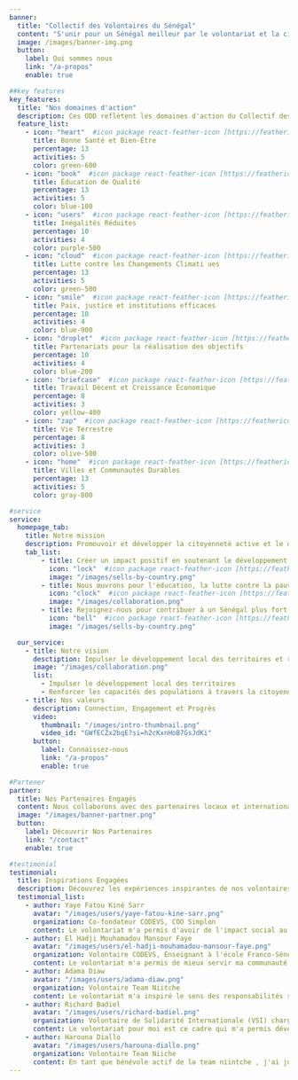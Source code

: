 ```yaml
---
banner:
  title: "Collectif des Volontaires du Sénégal"
  content: "S'unir pour un Sénégal meilleur par le volontariat et la citoyenneté active."
  image: /images/banner-img.png
  button:
    label: Qui sommes nous
    link: "/a-propos"
    enable: true

##key features
key_features:
  title: "Nos domaines d'action"
  description: Ces ODD reflètent les domaines d'action du Collectif des Volontaires du Sénégal et son engagement en faveur du développement durable.
  feature_list:
    - icon: "heart"  #icon package react-feather-icon [https://feathericons.com/]
      title: Bonne Santé et Bien-Être
      percentage: 13
      activities: 5
      color: green-600
    - icon: "book"  #icon package react-feather-icon [https://feathericons.com/]
      title: Éducation de Qualité
      percentage: 13
      activities: 5
      color: blue-100
    - icon: "users"  #icon package react-feather-icon [https://feathericons.com/]
      title: Inégalités Réduites
      percentage: 10
      activities: 4
      color: purple-500
    - icon: "cloud"  #icon package react-feather-icon [https://feathericons.com/]
      title: Lutte contre les Changements Climati ues
      percentage: 13
      activities: 5
      color: green-500
    - icon: "smile"  #icon package react-feather-icon [https://feathericons.com/]
      title: Paix, justice et institutions efficaces
      percentage: 10
      activities: 4
      color: blue-900
    - icon: "droplet"  #icon package react-feather-icon [https://feathericons.com/]
      title: Partenariats pour la réalisation des objectifs
      percentage: 10
      activities: 4
      color: blue-200
    - icon: "briefcase"  #icon package react-feather-icon [https://feathericons.com/]
      title: Travail Décent et Croissance Économique
      percentage: 8
      activities: 3
      color: yellow-400
    - icon: "zap"  #icon package react-feather-icon [https://feathericons.com/]
      title: Vie Terrestre
      percentage: 8
      activities: 3
      color: olive-500
    - icon: "home"  #icon package react-feather-icon [https://feathericons.com/]
      title: Villes et Communautés Durables
      percentage: 13
      activities: 5
      color: gray-800

#service
service:
  homepage_tab:
    title: Notre mission
    description: Promouvoir et développer la citoyenneté active et le développement des territoires à travers le volontariat et les activités de services à la communauté.
    tab_list:
        - title: Créer un impact positif en soutenant le développement local
          icon: "lock"  #icon package react-feather-icon [https://feathericons.com/]
          image: "/images/sells-by-country.png"
        - title: Nous œuvrons pour l'éducation, la lutte contre la pauvreté, et bien plus encore.
          icon: "clock"  #icon package react-feather-icon [https://feathericons.com/]
          image: "/images/collaboration.png"
        - title: Rejoignez-nous pour contribuer à un Sénégal plus fort, solidaire et prospère.
          icon: "bell"  #icon package react-feather-icon [https://feathericons.com/]
          image: "/images/sells-by-country.png"

  our_service:
    - title: Notre vision
      desctiption: Impulser le développement local des territoires et renforcer les capacités des populations à travers la citoyenneté active, le volontariat et le progrès social.
      image: "/images/collaboration.png"
      list:
        - Impulser le développement local des territoires
        - Renforcer les capacités des populations à travers la citoyenneté active, le volontariat et le progrès social.
    - title: Nos valeurs
      description: Connection, Engagement et Progrès
      video:
        thumbnail: "/images/intro-thumbnail.png"
        video_id: "GWfECZx2bqE?si=h2cKxnHoB7GsJdKi"
      button:
        label: Connaissez-nous
        link: "/a-propos"
        enable: true

#Partener
partner:
  title: Nos Partenaires Engagés
  content: Nous collaborons avec des partenaires locaux et internationaux pour renforcer notre impact. Ensemble, nous œuvrons pour un Sénégal meilleur.
  image: "/images/banner-partner.png"
  button:
    label: Découvrir Nos Partenaires
    link: "/contact"
    enable: true

#testimonial
testimonial:
  title: Inspirations Engagées
  description: Découvrez les expériences inspirantes de nos volontaires dévoués qui œuvrent pour un Sénégal meilleur
  testimonial_list:
    - author: Yaye Fatou Kiné Sarr
      avatar: "/images/users/yaye-fatou-kine-sarr.png"
      organization: Co-fondateur CODEVS, COO Simplon
      content: Le volontariat m'a permis d'avoir de l'impact social au quotidien. De plus, il a contribué à la construction de ma carrière professionnelle. Je suis fière de ce que j'ai appris et accompli.
    - author: El Hadji Mouhamadou Mansour Faye
      avatar: "/images/users/el-hadji-mouhamadou-mansour-faye.png"
      organization: Volontaire CODEVS, Enseignant à l'école Franco-Sénégalaise. Site Dial-Diop
      content: Le volontariat m'a permis de mieux servir ma communauté et de mieux comprendre le sens du don de soi pour rendre service. Il m'a aussi permis à mieux contribuer à la vie de ma collectivité.
    - author: Adama Diaw
      avatar: "/images/users/adama-diaw.png"
      organization: Volontaire Team Niitche
      content: Le volontariat m'a inspiré le sens des responsabilités sociales en encourageant les individus à prendre conscience des problèmes auxquels la société est confrontée, mais aussi l'empathie et la compassion envers les autres et cela m'a beaucoup aider à développer une compréhension plus profonde des réalités vécues par différentes personnes.
    - author: Richard Badiel
      avatar: "/images/users/richard-badiel.png"
      organization: Volontaire de Solidarité Internationale (VSI) chargé d'appui Consortium Jeunesse Sénégal
      content: Le volontariat pour moi est ce cadre qui m'a permis dévélopper mes compétences et de contribuer à la résolution des problèmes d'autonomisation, d'éducation et d'engagement des jeunes du Sénégal.
    - author: Harouna Diallo
      avatar: "/images/users/harouna-diallo.png"
      organization: Volontaire Team Niiche
      content: En tant que bénévole actif de la team niintche , j'ai joué un rôle significatif dans la création d'un environnement éducatif propice, contribuant ainsi à la scolarisation réussie de milliers d'enfants et à l'essor de leur avenir prometteur.
---
```

